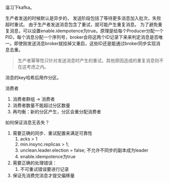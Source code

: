 温习下kafka。

生产者发送的时候默认是异步的， 发送阶段包括了等待更多消息加入批次，失败超时重试。
由于生产者发送消息包含了重试，就可能产生重复消息。
为了避免重复消息，可以设置enable.idempotence为true。原理是给每个Producer分配一个PID，每个消息分配一个序列号，broker会将这两个ID记录下来来判定消息是否唯一。即使刚发送消息broker就挂掉又重启，这些ID还是能通过broker同步实现消息去重。
> 生产者幂等性只针对发送消息时产生的重试，其他原因造成的重复消息则不在这考虑之内。

消息的key哈希后用作分区。

消费者
1. 消费者群组 -> 消费者
2. 消费者数量不能超过分区数量
3. 再均衡：新的分区产生，分区会重分配消费者

如何保证消息无丢失？
1. 需要正确的同步、重试配置来满足可靠性
   1. acks > 1 
   2. min.insync.replicas > 1;
   3. unclean.leader.election = false; 不允许不同步的副本成为leader
   4. enable.idempotence为true
2. 需要正确的处理错误：
   1. 不可重试错误要进行记录
3. 保证先消费完消息才提交偏移量
